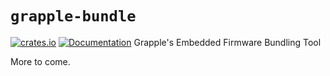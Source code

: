 # `grapple-bundle`
[![crates.io](https://img.shields.io/crates/v/grapple-bundle.svg)](https://crates.io/crates/grapple-bundle)
[![Documentation](https://docs.rs/grapple-bundle/badge.svg)](https://docs.rs/grapple-bundle)
Grapple's Embedded Firmware Bundling Tool

More to come.
